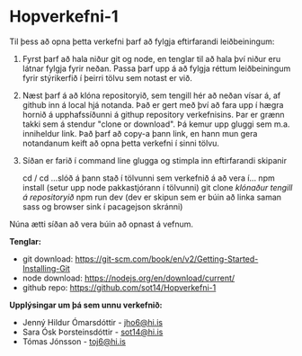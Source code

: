# Hopverkefni-1
Til þess að opna þetta verkefni þarf að fylgja eftirfarandi leiðbeiningum:

1. Fyrst þarf að hala niður git og node, en tenglar til að hala því niður eru látnar fylgja fyrir neðan. Passa þarf upp á að fylgja réttum leiðbeiningum fyrir stýrikerfið í þeirri tölvu sem notast er við.

2. Næst þarf á að klóna repositoryið, sem tengill hér að neðan vísar á, af github inn á local hjá notanda. Það er gert með því að fara upp í hægra hornið á upphafssíðunni á githup repository verkefnisins. Þar er grænn takki sem á stendur "clone or download". Þá kemur upp gluggi sem m.a. inniheldur link. Það þarf að copy-a þann link, en hann mun gera notandanum keift að opna þetta verkefni í sinni tölvu.

3. Síðan er farið í command line glugga og stimpla inn eftirfarandi skipanir

    cd /
    cd ...slóð á þann stað í tölvunni sem verkefnið á að vera í...
    npm install (setur upp node pakkastjórann í tölvunni)
    git clone *klónaður tengill á repositoryið*
    npm run dev (dev er skipun sem er búin að linka saman sass og browser sink í pacagejson skránni)

Núna ætti síðan að vera búin að opnast á vefnum.

**Tenglar:**

- git download: https://git-scm.com/book/en/v2/Getting-Started-Installing-Git
- node download: https://nodejs.org/en/download/current/
- github repo: https://github.com/sot14/Hopverkefni-1



**Upplýsingar um þá sem unnu verkefnið:**

- Jenný Hildur Ómarsdóttir - jho6@hi.is
- Sara Ósk Þorsteinsdóttir - sot14@hi.is
- Tómas Jónsson - toj6@hi.is
